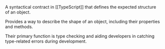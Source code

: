 

A syntactical contract in [[TypeScript]] that defines the expected structure of an object.

Provides a way to describe the shape of an object, including their properties and methods.

Their primary function is type checking and aiding developers in catching type-related errors during development.
